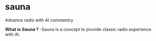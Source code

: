 # sauna
Advance radio with AI commentry

**What is _Sauna_ ?**
-Sauna is a concept to provide classic radio experience with AI.

